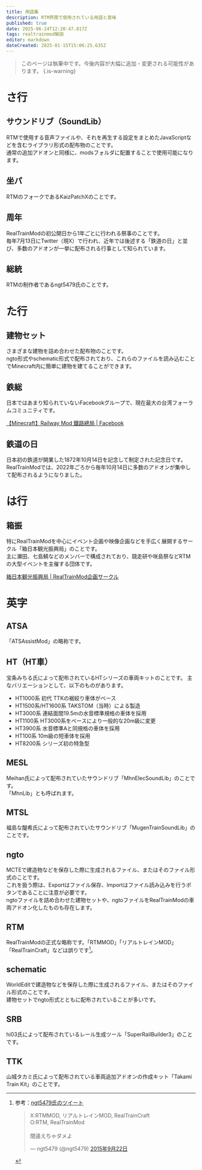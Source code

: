 ```yaml
---
title: 用語集
description: RTM界隈で使用されている用語と意味
published: true
date: 2025-06-24T12:20:47.817Z
tags: realtrainmod解説
editor: markdown
dateCreated: 2025-01-15T15:06:25.635Z
---
```


> このページは執筆中です。今後内容が大幅に追加・変更される可能性があります。
{.is-warning}

# さ行
## サウンドリブ（SoundLib）
RTMで使用する音声ファイルや、それを再生する設定をまとめたJavaScriptなどを含むライブラリ形式の配布物のことです。  
通常の追加アドオンと同様に、modsフォルダに配置することで使用可能になります。

## 坐パ
RTMのフォークであるKaizPatchXのことです。

## 周年
RealTrainModの初公開日から1年ごとに行われる祭事のことです。  
毎年7月13日にTwitter（現X）で行われ、近年では後述する「鉄道の日」と並び、多数のアドオンが一挙に配布される行事として知られています。

## 総統
RTMの制作者であるngt5479氏のことです。

# た行
## 建物セット
さまざまな建物を詰め合わせた配布物のことです。  
ngto形式やschematic形式で配布されており、これらのファイルを読み込むことでMinecraft内に簡単に建物を建てることができます。

## 鉄総
日本ではあまり知られていないFacebookグループで、現在最大の台湾フォーラムコミュニティです。

[【Minecraft】Railway Mod 鐵路總局 | Facebook](https://www.facebook.com/groups/158533211228170/?notif_id=1736598322517572)

## 鉄道の日
日本初の鉄道が開業した1872年10月14日を記念して制定された記念日です。  
RealTrainModでは、2022年ごろから毎年10月14日に多数のアドオンが集中して配布されるようになりました。

# は行
## 箱振
特にRealTrainModを中心にイベント企画や映像企画などを手広く展開するサークル「箱日本観光振興局」のことです。  
主に瀬田、七島鯖などのメンバーで構成されており、競走研や咲島祭などRTMの大型イベントを主催する団体です。

[箱日本観光振興局 | RealTrainMod企画サークル ](https://boxjapan.info/)

# 英字
## ATSA
「ATSAssistMod」の略称です。

## HT（HT車）
宝条みちる氏によって配布されているHTシリーズの車両キットのことです。
主なバリエーションとして、以下のものがあります。
- HT1000系 初代 TTKの裾絞り車体がベース
- HT1500系/HT1600系 TAKSTOM（当時）による製造
- HT3000系 連結面間19.5mの水音標準規格の車体を採用
- HT1100系 HT3000系をベースにより一般的な20m級に変更
- HT3900系 水音標準Aと同規格の車体を採用
- HT100系 10m級の短車体を採用
- HT8200系 シリーズ初の特急型

## MESL
Meihan氏によって配布されていたサウンドリブ「MhnElecSoundLib」のことです。  
「MhnLib」とも呼ばれます。

## MTSL
福島な醍希氏によって配布されていたサウンドリブ「MugenTrainSoundLib」のことです。

## ngto
MCTEで建造物などを保存した際に生成されるファイル、またはそのファイル形式のことです。  
これを扱う際は、Exportはファイル保存、Importはファイル読み込みを行うボタンであることに注意が必要です。  
ngtoファイルを詰め合わせた建物セットや、ngtoファイルをRealTrainModの車両アドオン化したものも存在します。

## RTM
RealTrainModの正式な略称です。「RTMMOD」「リアルトレインMOD」「RealTrainCraft」などは誤りです[^1]。

## schematic
WorldEditで建造物などを保存した際に生成されるファイル、またはそのファイル形式のことです。  
建物セットでngto形式とともに配布されていることが多いです。

## SRB
hi03氏によって配布されているレール生成ツール「SuperRailBuilder3」のことです。

## TTK
山城タカミ氏によって配布されている車両追加アドオンの作成キット「Takami Train Kit」のことです。

[^1]:参考：[ngt5479氏のツイート](https://x.com/ngt5479/status/646345468440502274)
	<blockquote class="twitter-tweet" data-lang="ja" data-dnt="true" data-theme="dark"><p lang="ja" dir="ltr">X:RTMMOD, リアルトレインMOD, RealTrainCraft<br>O:RTM, RealTrainMod<br><br>間違えちゃダメよ</p>&mdash; ngt5479 (@ngt5479) <a href="https://twitter.com/ngt5479/status/646345468440502274?ref_src=twsrc%5Etfw">2015年9月22日</a></blockquote> <script async src="https://platform.twitter.com/widgets.js" charset="utf-8"></script>